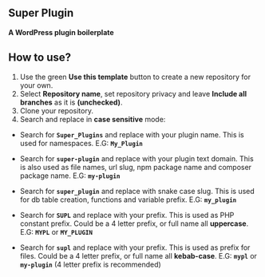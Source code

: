 ## Super Plugin
**A WordPress plugin boilerplate**

## How to use?

1. Use the green **Use this template** button to create a new repository for your own.
2. Select **Repository name**, set repository privacy and leave **Include all branches** as it is **(unchecked)**.
3. Clone your repository.
4. Search and replace in **case sensitive** mode:

* Search for **`Super_Plugins`** and replace with your plugin name. This is used for namespaces. E.G: **`My_Plugin`**

* Search for **`super-plugin`** and replace with your plugin text domain. This is also used as file names, url slug, npm package name and composer package name. E.G: **`my-plugin`**

* Search for **`super_plugin`** and replace with snake case slug. This is used for db table creation, functions and variable prefix. E.G: **`my_plugin`**

* Search for **`SUPL`** and replace with your prefix. This is used as PHP constant prefix. Could be a 4 letter prefix, or full name all **uppercase**. E.G: **`MYPL`** or **`MY_PLUGIN`**

* Search for **`supl`** and replace with your prefix. This is used as prefix for files. Could be a 4 letter prefix, or full name all **kebab-case**. E.G: **`mypl`** or **`my-plugin`** (4 letter prefix is recommended)

